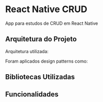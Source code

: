 # React Native CRUD
App para estudos de CRUD em React Native 

## Arquitetura do Projeto

Arquitetura utilizada:

Foram aplicados design patterns como:

## Bibliotecas Utilizadas

## Funcionalidades
